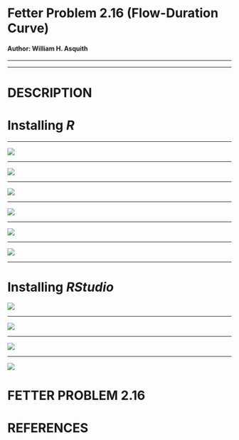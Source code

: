 # Fetter Problem 2.16 (Flow-Duration Curve)

#### Author:           William H. Asquith

***
***

# DESCRIPTION


# Installing _R_

***


<img src='www/R_home.png' align="middle" />

***

<img src='www/CRAN_mirrors.png' align="middle" />

***

<img src='www/CRAN.png' align="middle" />

***

<img src='www/R_MacOS.png' align="middle" />

***

<img src='www/R_Windows_A.png' align="middle" />

***

<img src='www/R_Windows_B.png' align="middle" />

***

# Installing _RStudio_

<img src='www/RStudio_A.png' align="middle" />

***

<img src='www/RStudio_B.png' align="middle" />

***

<img src='www/RStudio_C.png' align="middle" />

***

<img src='www/RStudio_D.png' align="middle" />


# FETTER PROBLEM 2.16




# REFERENCES
